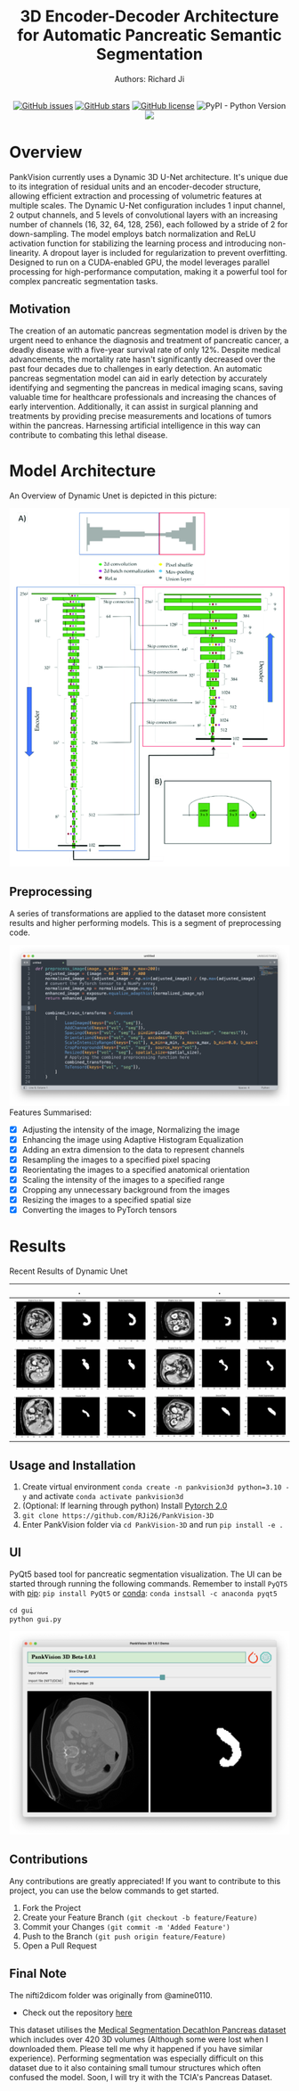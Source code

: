 <h1 align="center">
  3D Encoder-Decoder Architecture for Automatic Pancreatic Semantic Segmentation
</h1>

<div align="center"> 
  Authors: Richard Ji

<br/>
<br/>

  [![GitHub issues](https://img.shields.io/github/issues/richardji1/PankVision-3D?color=FFF700)](https://github.com/richardji1/PankVision-3D/issues) [![GitHub stars](https://img.shields.io/github/stars/richardji1/PankVision-3D)](https://github.com/richardji1/PankVision-3D/stargazers) [![GitHub license](https://img.shields.io/github/license/richardji1/PankVision-3D)](https://github.com/richardji1/PankVision-3D) ![PyPI - Python Version](https://img.shields.io/pypi/pyversions/3.9%2B) ![](https://img.shields.io/badge/PyTorch-EE4C2C?style=for-the-badge&logo=pytorch&logoColor=white)

</div>

# Overview

PankVision currently uses a Dynamic 3D U-Net architecture. It's unique due to its integration of residual units and an encoder-decoder structure, allowing efficient extraction and processing of volumetric features at multiple scales. The Dynamic U-Net configuration includes 1 input channel, 2 output channels, and 5 levels of convolutional layers with an increasing number of channels (16, 32, 64, 128, 256), each followed by a stride of 2 for down-sampling. The model employs batch normalization and ReLU activation function for stabilizing the learning process and introducing non-linearity. A dropout layer is included for regularization to prevent overfitting. Designed to run on a CUDA-enabled GPU, the model leverages parallel processing for high-performance computation, making it a powerful tool for complex pancreatic segmentation tasks.

## Motivation

The creation of an automatic pancreas segmentation model is driven by the urgent need to enhance the diagnosis and treatment of pancreatic cancer, a deadly disease with a five-year survival rate of only 12%. Despite medical advancements, the mortality rate hasn't significantly decreased over the past four decades due to challenges in early detection. An automatic pancreas segmentation model can aid in early detection by accurately identifying and segmenting the pancreas in medical imaging scans, saving valuable time for healthcare professionals and increasing the chances of early intervention. Additionally, it can assist in surgical planning and treatments by providing precise measurements and locations of tumors within the pancreas. Harnessing artificial intelligence in this way can contribute to combating this lethal disease.

# Model Architecture

An Overview of Dynamic Unet is depicted in this picture:

![DynamicUnet.png](./img/DynamicUnet.png)

## Preprocessing

A series of transformations are applied to the dataset more consistent results and higher performing models. This is a segment of preprocessing code.

![Preprocess_Demo_Code.png](./img/Preprocess_Demo_Code.png)
Features Summarised:
- [x] Adjusting the intensity of the image, Normalizing the image
- [x] Enhancing the image using Adaptive Histogram Equalization
- [x] Adding an extra dimension to the data to represent channels
- [x] Resampling the images to a specified pixel spacing
- [x] Reorientating the images to a specified anatomical orientation 
- [x] Scaling the intensity of the images to a specified range
- [x] Cropping any unnecessary background from the images
- [x] Resizing the images to a specified spatial size
- [x] Converting the images to PyTorch tensors

# Results

Recent Results of Dynamic Unet

| . | . | 
|-----------------|-----------------|
| ![result1.png](./img/result_img/result1.png)   | ![result4.png](./img/result_img/result4.png)   | 
| ![result2.png](./img/result_img/result2.png)   | ![result5.png](./img/result_img/result5.png)   | 
| ![result3.png](./img/result_img/result3.png)   | ![result6.png](./img/result_img/result6.png)   | 

## Usage and Installation

1. Create virtual environment `conda create -n pankvision3d python=3.10 -y` and activate `conda activate pankvision3d`
2. (Optional: If learning through python) Install [Pytorch 2.0](https://pytorch.org/get-started/locally/)
3. `git clone https://github.com/RJi26/PankVision-3D`
4. Enter PankVision folder via `cd PankVision-3D` and run `pip install -e .`

## UI

PyQt5 based tool for pancreatic segmentation visualization. The UI can be started through running the following commands. Remember to install `PyQT5` with [pip](https://pypi.org/project/PyQt5/): `pip install PyQt5` or [conda](https://anaconda.org/anaconda/pyqt): `conda instsall -c anaconda pyqt5`

```
cd gui
python gui.py
```

![gui_demo.png](img/gui_demo.png)

## Contributions

Any contributions are greatly appreciated! If you want to contribute to this project, you can use the below commands to get started.

1. Fork the Project
2. Create your Feature Branch `(git checkout -b feature/Feature)`
3. Commit your Changes `(git commit -m 'Added Feature')`
4. Push to the Branch `(git push origin feature/Feature)`
5. Open a Pull Request

## Final Note

The nifti2dicom folder was originally from @amine0110. 
- Check out the repository [here](https://github.com/amine0110/nifti2dicom)

This dataset utilises the [Medical Segmentation Decathlon Pancreas dataset](http://medicaldecathlon.com/) which includes over 420 3D volumes (Although some were lost when I downloaded them. Please tell me why it happened if you have similar experience). Performing segmentation was especially difficult on this dataset due to it also containing small tumour structures which often confused the model. Soon, I will try it with the TCIA's Pancreas Dataset.